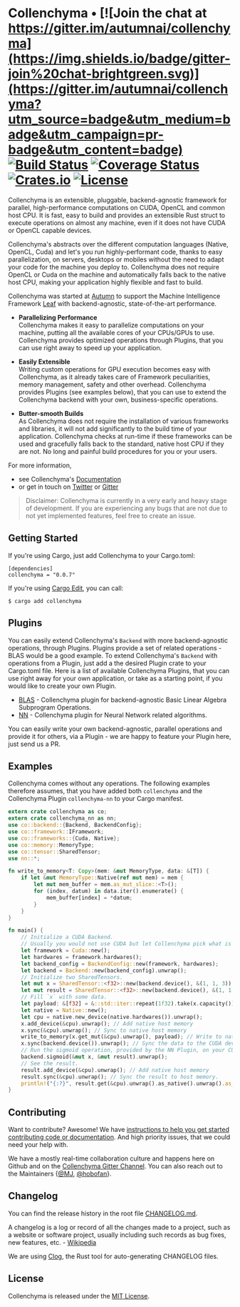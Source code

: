# Collenchyma • [![Join the chat at https://gitter.im/autumnai/collenchyma](https://img.shields.io/badge/gitter-join%20chat-brightgreen.svg)](https://gitter.im/autumnai/collenchyma?utm_source=badge&utm_medium=badge&utm_campaign=pr-badge&utm_content=badge) [![Build Status](https://travis-ci.org/autumnai/collenchyma.svg?branch=master)](https://travis-ci.org/autumnai/collenchyma) [![Coverage Status](https://coveralls.io/repos/autumnai/collenchyma/badge.svg?branch=master&service=github)](https://coveralls.io/github/autumnai/collenchyma?branch=master) [![Crates.io](http://meritbadge.herokuapp.com/collenchyma)](https://crates.io/crates/collenchyma) [![License](https://img.shields.io/crates/l/collenchyma.svg)](LICENSE)

Collenchyma is an extensible, pluggable, backend-agnostic framework for parallel,
high-performance computations on CUDA, OpenCL and common host CPU. It is fast, easy
to build and provides an extensible Rust struct to execute operations on almost any
machine, even if it does not have CUDA or OpenCL capable devices.

Collenchyma's abstracts over the different computation languages (Native,
OpenCL, Cuda) and let's you run highly-performant code, thanks to easy
parallelization, on servers, desktops or mobiles without the need to adapt your
code for the machine you deploy to. Collenchyma does not require OpenCL or Cuda
on the machine and automatically falls back to the native host CPU, making your
application highly flexible and fast to build.

Collenchyma was started at [Autumn][autumn] to support the Machine Intelligence
Framework [Leaf][leaf] with backend-agnostic, state-of-the-art performance.

* __Parallelizing Performance__<br/>
Collenchyma makes it easy to parallelize computations on your machine, putting
all the available cores of your CPUs/GPUs to use.
Collenchyma provides optimized operations through Plugins,
that you can use right away to speed up your application.

* __Easily Extensible__<br/>
Writing custom operations for GPU execution becomes easy with Collenchyma, as
it already takes care of Framework peculiarities, memory management, safety and other
overhead. Collenchyma provides Plugins (see examples below), that you can use to extend
the Collenchyma backend with your own, business-specific operations.

* __Butter-smooth Builds__<br/>
As Collenchyma does not require the installation of various frameworks and
libraries, it will not add significantly to the build time of your application.
Collenchyma checks at run-time if these frameworks can be used and gracefully
falls back to the standard, native host CPU if they are not.
No long and painful build procedures for you or your users.

For more information,

* see Collenchyma's [Documentation](http://autumnai.github.io/collenchyma)
* or get in touch on [Twitter][twitter-autumn] or [Gitter][gitter-collenchyma]

> Disclaimer: Collenchyma is currently in a very early and heavy stage of
> development. If you are experiencing any bugs that are not due to not yet
> implemented features, feel free to create an issue.

[arrayfire]: https://github.com/arrayfire/arrayfire
[autumn]: http://autumnai.com
[leaf]: https://github.com/autumnai/leaf
[twitter-autumn]: https://twitter.com/autumn_eng

## Getting Started

If you're using Cargo, just add Collenchyma to your Cargo.toml:

    [dependencies]
    collenchyma = "0.0.7"

If you're using [Cargo Edit][cargo-edit], you can call:

    $ cargo add collenchyma

[cargo-edit]: https://github.com/killercup/cargo-edit

## Plugins

You can easily extend Collenchyma's `Backend` with more backend-agnostic operations, through Plugins.
Plugins provide a set of related operations - BLAS would be a good example. To extend Collenchyma's `Backend`
with operations from a Plugin, just add a the desired Plugin crate to your Cargo.toml file.
Here is a list of available Collenchyma Plugins, that you can use right away for your own application, or
take as a starting point, if you would like to create your own Plugin.

* [BLAS][collenchyma-blas] - Collenchyma plugin for backend-agnostic Basic Linear Algebra Subprogram Operations.
* [NN][collenchyma-nn] - Collenchyma plugin for Neural Network related algorithms.

You can easily write your own backend-agnostic, parallel operations and provide it for others,
via a Plugin - we are happy to feature your Plugin here, just send us a PR.

[collenchyma-blas]: http://github.com/autumnai/collenchyma-blas
[collenchyma-nn]: http://github.com/autumnai/collenchyma-nn

## Examples

Collenchyma comes without any operations. The following examples therefore assumes,
that you have added both `collenchyma` and the Collenchyma Plugin `collenchyma-nn`
to your Cargo manifest.

```rust
extern crate collenchyma as co;
extern crate collenchyma_nn as nn;
use co::backend::{Backend, BackendConfig};
use co::framework::IFramework;
use co::frameworks::{Cuda, Native};
use co::memory::MemoryType;
use co::tensor::SharedTensor;
use nn::*;

fn write_to_memory<T: Copy>(mem: &mut MemoryType, data: &[T]) {
    if let &mut MemoryType::Native(ref mut mem) = mem {
        let mut mem_buffer = mem.as_mut_slice::<T>();
        for (index, datum) in data.iter().enumerate() {
            mem_buffer[index] = *datum;
        }
    }
}

fn main() {
    // Initialize a CUDA Backend.
    // Usually you would not use CUDA but let Collenchyma pick what is available on the machine.
    let framework = Cuda::new();
    let hardwares = framework.hardwares();
    let backend_config = BackendConfig::new(framework, hardwares);
    let backend = Backend::new(backend_config).unwrap();
    // Initialize two SharedTensors.
    let mut x = SharedTensor::<f32>::new(backend.device(), &(1, 1, 3)).unwrap();
    let mut result = SharedTensor::<f32>::new(backend.device(), &(1, 1, 3)).unwrap();
    // Fill `x` with some data.
    let payload: &[f32] = &::std::iter::repeat(1f32).take(x.capacity()).collect::<Vec<f32>>();
    let native = Native::new();
    let cpu = native.new_device(native.hardwares()).unwrap();
    x.add_device(&cpu).unwrap(); // Add native host memory
    x.sync(&cpu).unwrap(); // Sync to native host memory
    write_to_memory(x.get_mut(&cpu).unwrap(), payload); // Write to native host memory.
    x.sync(backend.device()).unwrap(); // Sync the data to the CUDA device.
    // Run the sigmoid operation, provided by the NN Plugin, on your CUDA enabled GPU.
    backend.sigmoid(&mut x, &mut result).unwrap();
    // See the result.
    result.add_device(&cpu).unwrap(); // Add native host memory
    result.sync(&cpu).unwrap(); // Sync the result to host memory.
    println!("{:?}", result.get(&cpu).unwrap().as_native().unwrap().as_slice::<f64>());
}
```

## Contributing

Want to contribute? Awesome! We have
[instructions to help you get started contributing code or documentation][contributing].
And high priority issues, that we could need your help with.

We have a mostly real-time collaboration culture and happens here on Github and
on the [Collenchyma Gitter Channel][gitter-collenchyma].
You can also reach out to the Maintainers
{[@MJ][mj], [@hobofan][hobofan]}.

[issue-2]: https://github.com/autumnai/collenchyma/issues/2
[issue-4]: https://github.com/autumnai/collenchyma/issues/4
[issue-5]: https://github.com/autumnai/collenchyma/issues/5
[issue-6]: https://github.com/autumnai/collenchyma/issues/6
[contributing]: CONTRIBUTING.md
[gitter-collenchyma]: https://gitter.im/autumnai/collenchyma
[mj]: https://twitter.com/mjhirn
[hobofan]: https://twitter.com/hobofan

## Changelog

You can find the release history in the root file [CHANGELOG.md][changelog].

A changelog is a log or record of all the changes made to a project, such as a website or software project, usually including such records as bug fixes, new features, etc. - [Wikipedia][changelog-quote]

We are using [Clog][clog], the Rust tool for auto-generating CHANGELOG files.

[changelog]: CHANGELOG.md
[changelog-quote]: https://en.wikipedia.org/wiki/Changelog
[Clog]: https://github.com/clog-tool/clog-cli

## License

Collenchyma is released under the [MIT License][license].

[license]: LICENSE
